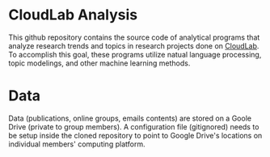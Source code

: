# CloudLab Analysis

This github repository contains the source code of analytical programs that analyze research trends and topics in research projects done on [CloudLab](www.cloudlab.us). To accomplish this goal, these programs utilize natual language processing, topic modelings, and other machine learning methods. 

# Data

Data (publications, online groups, emails contents) are stored on a Goole Drive (private to group members). A configuration file (gitignored) needs to be setup inside the cloned repository to point to Google Drive's locations on individual members' computing platform. 
